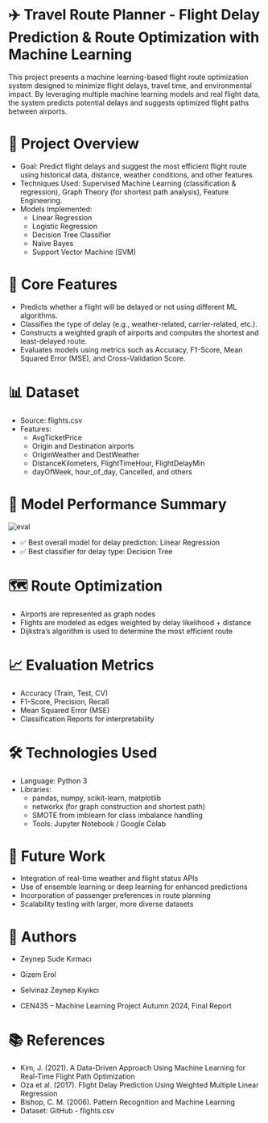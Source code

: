 # ✈️ Travel Route Planner - Flight Delay Prediction & Route Optimization with Machine Learning

This project presents a machine learning-based flight route optimization system designed to minimize flight delays, travel time, and environmental impact. By leveraging multiple machine learning models and real flight data, the system predicts potential delays and suggests optimized flight paths between airports.

# 📌 Project Overview

- Goal: Predict flight delays and suggest the most efficient flight route using historical data, distance, weather conditions, and other features.
- Techniques Used: Supervised Machine Learning (classification & regression), Graph Theory (for shortest path analysis), Feature Engineering.
- Models Implemented:
  - Linear Regression
  - Logistic Regression
  - Decision Tree Classifier
  - Naïve Bayes
  - Support Vector Machine (SVM)

# 🧠 Core Features

- Predicts whether a flight will be delayed or not using different ML algorithms.
- Classifies the type of delay (e.g., weather-related, carrier-related, etc.).
- Constructs a weighted graph of airports and computes the shortest and least-delayed route.
- Evaluates models using metrics such as Accuracy, F1-Score, Mean Squared Error (MSE), and Cross-Validation Score.

# 📊 Dataset

- Source: flights.csv
- Features:
  - AvgTicketPrice
  - Origin and Destination airports
  - OriginWeather and DestWeather
  - DistanceKilometers, FlightTimeHour, FlightDelayMin
  - dayOfWeek, hour_of_day, Cancelled, and others

# 🧪 Model Performance Summary

![eval](https://github.com/user-attachments/assets/febe92e0-1cb1-47fc-92a9-6f8445b83fe4)

- ✅ Best overall model for delay prediction: Linear Regression
- ✅ Best classifier for delay type: Decision Tree

# 🗺️ Route Optimization

- Airports are represented as graph nodes
- Flights are modeled as edges weighted by delay likelihood + distance
- Dijkstra’s algorithm is used to determine the most efficient route

# 📈 Evaluation Metrics

- Accuracy (Train, Test, CV)
- F1-Score, Precision, Recall
- Mean Squared Error (MSE)
- Classification Reports for interpretability

# 🛠 Technologies Used

- Language: Python 3
- Libraries:
  - pandas, numpy, scikit-learn, matplotlib
  - networkx (for graph construction and shortest path)
  - SMOTE from imblearn for class imbalance handling
  - Tools: Jupyter Notebook / Google Colab

# 🔮 Future Work

- Integration of real-time weather and flight status APIs
- Use of ensemble learning or deep learning for enhanced predictions
- Incorporation of passenger preferences in route planning
- Scalability testing with larger, more diverse datasets

# 👥 Authors

- Zeynep Sude Kırmacı
- Gizem Erol
- Selvinaz Zeynep Kıyıkcı

- CEN435 – Machine Learning Project
Autumn 2024, Final Report

# 📚 References

- Kim, J. (2021). A Data-Driven Approach Using Machine Learning for Real-Time Flight Path Optimization
- Oza et al. (2017). Flight Delay Prediction Using Weighted Multiple Linear Regression
- Bishop, C. M. (2006). Pattern Recognition and Machine Learning
- Dataset: GitHub - flights.csv
